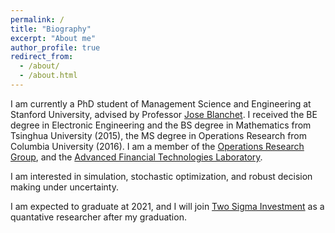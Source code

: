 ```yaml
---
permalink: /
title: "Biography"
excerpt: "About me"
author_profile: true
redirect_from: 
  - /about/
  - /about.html
---
```


I am currently a PhD student of Management Science and Engineering at Stanford University, advised by Professor [Jose Blanchet](https://web.stanford.edu/~jblanche/). I received the BE degree in Electronic Engineering and the BS degree in Mathematics from Tsinghua University (2015), the MS degree in Operations Research from Columbia University (2016). I am a member of the [Operations Research Group](http://or.stanford.edu), and the
[Advanced Financial Technologies Laboratory](https://fintech.stanford.edu/people/all/grid/grouped).

I am interested in simulation, stochastic optimization, and robust decision making under uncertainty.

I am expected to graduate at 2021, and I will join [Two Sigma Investment](https://www.twosigma.com) as a quantative researcher after my graduation.

